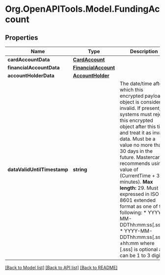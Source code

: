# Org.OpenAPITools.Model.FundingAccount

## Properties

Name | Type | Description | Notes
------------ | ------------- | ------------- | -------------
**cardAccountData** | [**CardAccount**](CardAccount.md) |  | [optional] 
**financialAccountData** | [**FinancialAccount**](FinancialAccount.md) |  | [optional] 
**accountHolderData** | [**AccountHolder**](AccountHolder.md) |  | [optional] 
**dataValidUntilTimestamp** | **string** | The date/time after which this encrypted payload object is considered invalid. If present, all systems must reject this encrypted object after this time and treat it as invalid data. Must be a value no more than 30 days in the future. Mastercard recommends using a value of (CurrentTime + 30 minutes). __Max length:__ 29. Must be expressed in ISO 8601 extended format as one of the following: * YYYY-MM-DDThh:mm:ss[.sss]Z * YYYY-MM-DDThh:mm:ss[.sss]±hh:mm where [.sss] is optional and can be 1 to 3 digits.  | [optional] 

[[Back to Model list]](../README.md#documentation-for-models) [[Back to API list]](../README.md#documentation-for-api-endpoints) [[Back to README]](../README.md)

